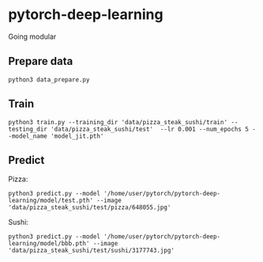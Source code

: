# pytorch-deep-learning
Going modular

## Prepare data
```python3 data_prepare.py```

## Train
```
python3 train.py --training_dir 'data/pizza_steak_sushi/train' --testing_dir 'data/pizza_steak_sushi/test'  --lr 0.001 --num_epochs 5 --model_name 'model_jit.pth'
```
## Predict
Pizza:
```
python3 predict.py --model '/home/user/pytorch/pytorch-deep-learning/model/test.pth' --image 'data/pizza_steak_sushi/test/pizza/648055.jpg'
```
Sushi:
```
python3 predict.py --model '/home/user/pytorch/pytorch-deep-learning/model/bbb.pth' --image 'data/pizza_steak_sushi/test/sushi/3177743.jpg'
```